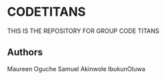 # CODETITANS
THIS IS THE REPOSITORY FOR GROUP CODE TITANS

## Authors
Maureen Oguche
Samuel Akinwole
IbukunOluwa
